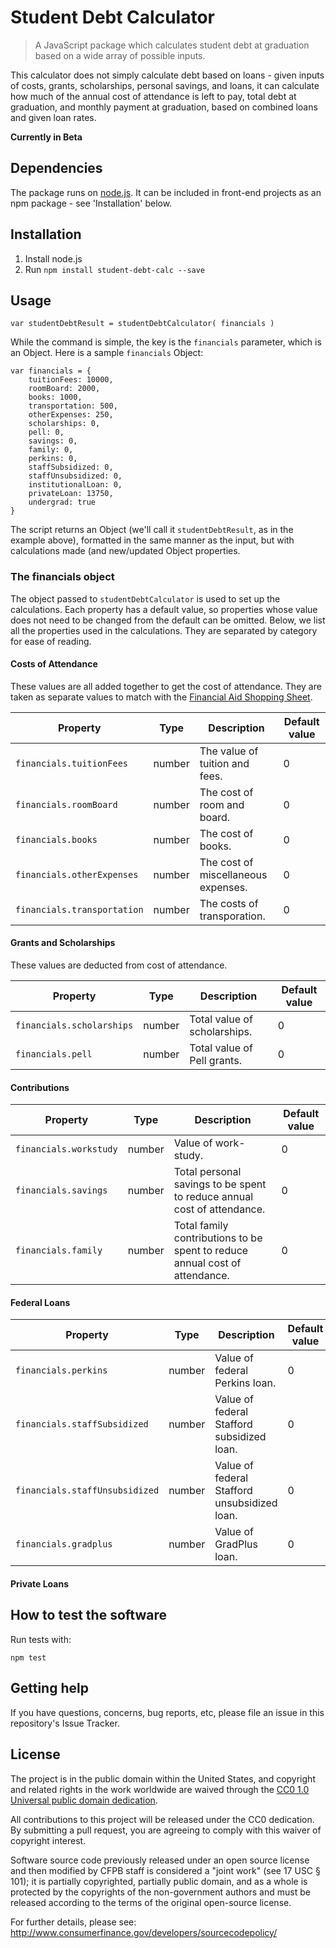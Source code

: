 
# Student Debt Calculator

> A JavaScript package which calculates student debt at graduation based on a wide array of possible inputs.

This calculator does not simply calculate debt based on loans - given inputs of costs, grants, scholarships, personal savings, and loans, it can calculate how much of the annual cost of attendance is left to pay, total debt at graduation, and monthly payment at graduation, based on combined loans and given loan rates.

__Currently in Beta__

## Dependencies
The package runs on [node.js](http://nodejs.org/). It can be included in front-end projects as an npm package - see 'Installation' below.

## Installation
1. Install node.js
2. Run `npm install student-debt-calc --save`

## Usage
`var studentDebtResult = studentDebtCalculator( financials )`

While the command is simple, the key is the `financials` parameter, which is an Object. Here is a sample `financials` Object:

```
var financials = {
    tuitionFees: 10000,
    roomBoard: 2000,
    books: 1000,
    transportation: 500,
    otherExpenses: 250,
    scholarships: 0,
    pell: 0,
    savings: 0,
    family: 0,
    perkins: 0,
    staffSubsidized: 0,
    staffUnsubsidized: 0,
    institutionalLoan: 0,
    privateLoan: 13750,
    undergrad: true
}
```
The script returns an Object (we'll call it `studentDebtResult`, as in the example above), formatted in the same manner as the input, but with calculations made (and new/updated Object properties.

### The financials object

The object passed to `studentDebtCalculator` is used to set up the calculations. Each property has a default value, so properties whose value does not need to be changed from the default can be omitted. Below, we list all the properties used in the calculations. They are separated by category for ease of reading.

#### Costs of Attendance
These values are all added together to get the cost of attendance. They are taken as separate values to match with the [Financial Aid Shopping Sheet](http://www2.ed.gov/policy/highered/guid/aid-offer/index.html).

| Property | Type | Description | Default value |
|-----|-----|-----|-----|
|`financials.tuitionFees` | number | The value of tuition and fees. | 0 |
|`financials.roomBoard` | number | The cost of room and board. | 0 |
|`financials.books` | number | The cost of books. | 0 |
|`financials.otherExpenses` | number | The cost of miscellaneous expenses. | 0 |
|`financials.transportation` | number | The costs of transporation. | 0 |

#### Grants and Scholarships
These values are deducted from cost of attendance.

| Property | Type | Description | Default value |
|-----|-----|-----|-----|
|`financials.scholarships` | number | Total value of scholarships. | 0 |
|`financials.pell` | number | Total value of Pell grants. | 0 |

#### Contributions

| Property | Type | Description | Default value |
|-----|-----|-----|-----|
|`financials.workstudy` | number | Value of work-study. | 0 |
|`financials.savings` | number | Total personal savings to be spent to reduce annual cost of attendance. | 0 |
|`financials.family` | number | Total family contributions to be spent to reduce annual cost of attendance. | 0 |

#### Federal Loans

| Property | Type | Description | Default value |
|-----|-----|-----|-----|
|`financials.perkins` | number | Value of federal Perkins loan. | 0 |
|`financials.staffSubsidized` | number | Value of federal Stafford subsidized loan. | 0 |
|`financials.staffUnsubsidized` | number | Value of federal Stafford unsubsidized loan. | 0 |
|`financials.gradplus` | number | Value of GradPlus loan. | 0 |

#### Private Loans

## How to test the software

Run tests with:

```
npm test
```

## Getting help
If you have questions, concerns, bug reports, etc, please file an issue in this repository's Issue Tracker.

## License

The project is in the public domain within the United States, and
copyright and related rights in the work worldwide are waived through
the [CC0 1.0 Universal public domain dedication](http://creativecommons.org/publicdomain/zero/1.0/).

All contributions to this project will be released under the CC0
dedication. By submitting a pull request, you are agreeing to comply
with this waiver of copyright interest.

Software source code previously released under an open source license and then modified by CFPB staff is considered a "joint work" (see 17 USC § 101); it is partially copyrighted, partially public domain, and as a whole is protected by the copyrights of the non-government authors and must be released according to the terms of the original open-source license.

For further details, please see: http://www.consumerfinance.gov/developers/sourcecodepolicy/
